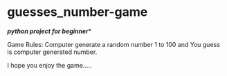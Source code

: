 # guesses_number-game

*****python project for beginner******

Game Rules: Computer generate a random number 1 to 100 and You guess is computer generated number.

I hope you enjoy the game.....
